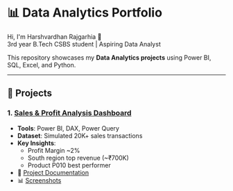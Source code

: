# 📊 Data Analytics Portfolio

Hi, I'm Harshvardhan Rajgarhia 👋  
3rd year B.Tech CSBS student | Aspiring Data Analyst  

This repository showcases my **Data Analytics projects** using Power BI, SQL, Excel, and Python.  

---

## 🔹 Projects

### 1. [Sales & Profit Analysis Dashboard](./Sales-Dashboard/README.md)
- **Tools**: Power BI, DAX, Power Query  
- **Dataset**: Simulated 20K+ sales transactions  
- **Key Insights**:  
  - Profit Margin ~2%  
  - South region top revenue (~₹700K)  
  - Product P010 best performer  
- 📄 [Project Documentation](./Sales-Dashboard/Sales-Dashboard-Project-Documentation.pdf)  
- 📊 [Screenshots](./Sales-Dashboard/Screenshots/)  

